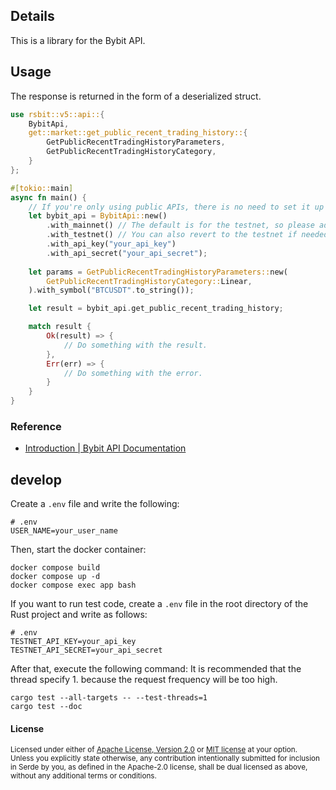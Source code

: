 
## Details
This is a library for the Bybit API.

## Usage

The response is returned in the form of a deserialized struct.

```rust
use rsbit::v5::api::{
    BybitApi,
    get::market::get_public_recent_trading_history::{
        GetPublicRecentTradingHistoryParameters,
        GetPublicRecentTradingHistoryCategory,
    }
};

#[tokio::main]
async fn main() {
    // If you're only using public APIs, there is no need to set it up with an API key or API secret.
    let bybit_api = BybitApi::new()
        .with_mainnet() // The default is for the testnet, so please add it for use on the mainnet.
        .with_testnet() // You can also revert to the testnet if needed.
        .with_api_key("your_api_key")
        .with_api_secret("your_api_secret");
    
    let params = GetPublicRecentTradingHistoryParameters::new(
        GetPublicRecentTradingHistoryCategory::Linear,
    ).with_symbol("BTCUSDT".to_string());

    let result = bybit_api.get_public_recent_trading_history;

    match result {
        Ok(result) => {
            // Do something with the result.
        },
        Err(err) => {
            // Do something with the error.
        }
    }
}
```

### Reference
- [Introduction | Bybit API Documentation](https://bybit-exchange.github.io/docs/v5/intro)

## develop

Create a `.env` file and write the following:
```
# .env
USER_NAME=your_user_name
```

Then, start the docker container:
```
docker compose build
docker compose up -d
docker compose exec app bash
```

If you want to run test code, create a `.env` file in the root directory of the Rust project and write as follows:
```
# .env
TESTNET_API_KEY=your_api_key
TESTNET_API_SECRET=your_api_secret
```

After that, execute the following command:
It is recommended that the thread specify 1. because the request frequency will be too high.
```
cargo test --all-targets -- --test-threads=1
cargo test --doc
```

#### License

<sup>
Licensed under either of <a href="LICENSE-APACHE">Apache License, Version
2.0</a> or <a href="LICENSE-MIT">MIT license</a> at your option.
</sup>

<br>

<sub>
Unless you explicitly state otherwise, any contribution intentionally submitted
for inclusion in Serde by you, as defined in the Apache-2.0 license, shall be
dual licensed as above, without any additional terms or conditions.
</sub>